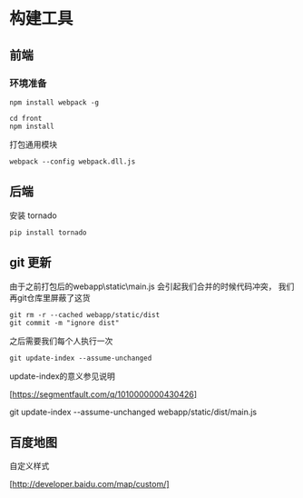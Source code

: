 # 构建工具


## 前端

### 环境准备

```
npm install webpack -g

cd front
npm install
```

打包通用模块

`webpack --config webpack.dll.js`

## 后端

安装 tornado

`pip install tornado`

## git 更新

由于之前打包后的webapp\static\main.js 会引起我们合并的时候代码冲突，
我们再git仓库里屏蔽了这货

```
git rm -r --cached webapp/static/dist 
git commit -m "ignore dist"
```

之后需要我们每个人执行一次

```
git update-index --assume-unchanged
```
update-index的意义参见说明

[https://segmentfault.com/q/1010000000430426]

git update-index --assume-unchanged webapp/static/dist/main.js

## 百度地图

自定义样式

[http://developer.baidu.com/map/custom/]
